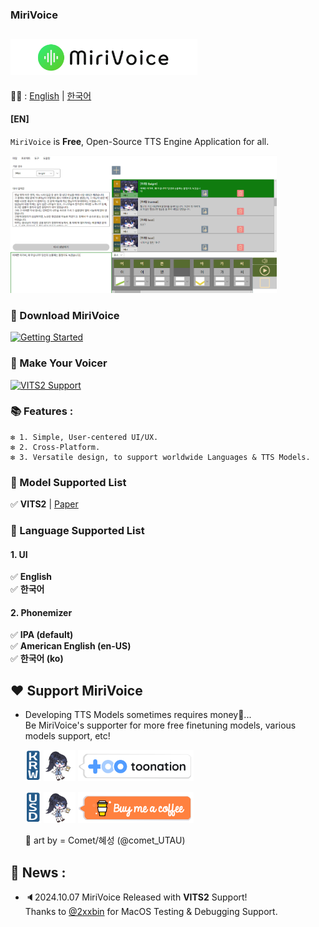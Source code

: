 ### MiriVoice
## [<img src="Misc\title.png" height="57"/>](README.md)
📜🧐 :
[English](README.md) | [한국어](readme/README-ko.md)
#### [EN]

`MiriVoice` is **Free**, Open-Source TTS Engine Application for all.

<img src="Misc\app_preview_v2.jpg" height="220"/>

### 📁 Download MiriVoice

[![Getting Started](https://img.shields.io/badge/Download-%23f9fc14?style=for-the-badge&logo=windows&logoSize=auto&labelColor=%230d0d0c)](get-started.md)

### 📁 Make Your Voicer
[![VITS2 Support](https://img.shields.io/badge/Make_VITS2_Voicer-%231f7a28?style=for-the-badge&logo=windows&logoSize=auto)](model-support-doc/VITS2/make-voicer-VITS2.md)



### 📚  Features :
    ❇️ 1. Simple, User-centered UI/UX.   
    ❇️ 2. Cross-Platform.   
    ❇️ 3. Versatile design, to support worldwide Languages & TTS Models.  


### 🔖 Model Supported List
✅ **VITS2**  | [Paper](https://arxiv.org/abs/2307.16430)

### 🔖 Language Supported List
#### 1. UI
✅ **English**   
✅ **한국어**   
#### 2. Phonemizer
✅ **IPA (default)**   
✅ **American English (en-US)**   
✅ **한국어 (ko)**

## ❤️ Support MiriVoice
- Developing TTS Models sometimes requires money💸... <br> Be MiriVoice's supporter for more free finetuning models, various models support, etc!

    <img src="Misc\krw.png" height="50"/> <img src="Misc\miri-supportus-art-by-Commet_혜성_@comet_utau.gif" height="50"/> [!["Toonation (투네이션)"](Misc/toonation.png)](https://toon.at/donate/ex3exp)

    <img src="Misc\usd.png" height="50"/> <img src="Misc\miri-supportus-art-by-Commet_혜성_@comet_utau.gif" height="50"/> [!["Buy Me A Coffee"](Misc/buymecoffee.png)](https://buymeacoffee.com/inthe6788f
)


    🎨 art by = Comet/혜성 (@comet_UTAU)
    


##  🔖 News :
- 🔈2024.10.07 MiriVoice Released with **VITS2** Support!
<br>    Thanks to [@2xxbin](https://github.com/2xxbin) for MacOS Testing & Debugging Support.
